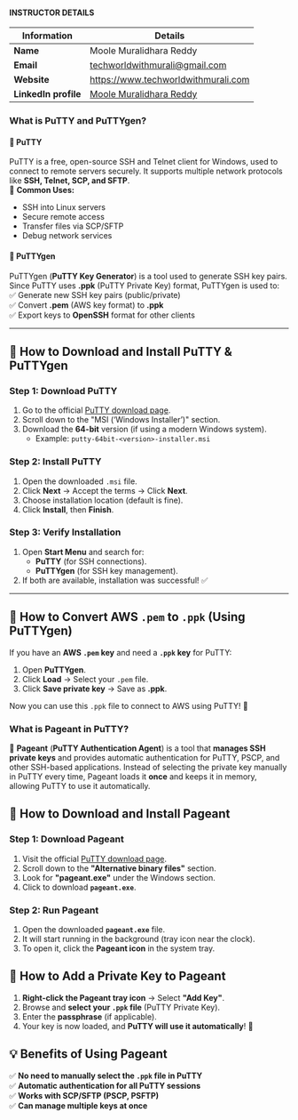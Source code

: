 #### INSTRUCTOR DETAILS

|  Information             | Details                                                                      |
|----------------------    |------------------------------------------------------------------------------|
| **Name**                 | Moole Muralidhara Reddy                                                      |
| **Email**                | techworldwithmurali@gmail.com                                                |
| **Website**              | https://www.techworldwithmurali.com               |
| **LinkedIn profile**     | [Moole Muralidhara Reddy](https://www.linkedin.com/in/moole-muralidhara-reddy) |

### **What is PuTTY and PuTTYgen?**  

#### **🔹 PuTTY**  
PuTTY is a free, open-source SSH and Telnet client for Windows, used to connect to remote servers securely. It supports multiple network protocols like **SSH, Telnet, SCP, and SFTP**.  
📌 **Common Uses:**  
- SSH into Linux servers  
- Secure remote access  
- Transfer files via SCP/SFTP  
- Debug network services  

#### **🔹 PuTTYgen**  
PuTTYgen (**PuTTY Key Generator**) is a tool used to generate SSH key pairs. Since PuTTY uses **.ppk** (PuTTY Private Key) format, PuTTYgen is used to:  
✅ Generate new SSH key pairs (public/private)  
✅ Convert **.pem** (AWS key format) to **.ppk**  
✅ Export keys to **OpenSSH** format for other clients  

---

## **🔽 How to Download and Install PuTTY & PuTTYgen**
### **Step 1: Download PuTTY**  
1. Go to the official [PuTTY download page](https://www.chiark.greenend.org.uk/~sgtatham/putty/latest.html).  
2. Scroll down to the "MSI (‘Windows Installer’)" section.  
3. Download the **64-bit** version (if using a modern Windows system).  
   - Example: `putty-64bit-<version>-installer.msi`  

### **Step 2: Install PuTTY**  
1. Open the downloaded `.msi` file.  
2. Click **Next** → Accept the terms → Click **Next**.  
3. Choose installation location (default is fine).  
4. Click **Install**, then **Finish**.  

### **Step 3: Verify Installation**  
1. Open **Start Menu** and search for:  
   - **PuTTY** (for SSH connections).  
   - **PuTTYgen** (for SSH key management).  
2. If both are available, installation was successful! ✅  

---

## **🔄 How to Convert AWS `.pem` to `.ppk` (Using PuTTYgen)**
If you have an **AWS `.pem` key** and need a **`.ppk` key** for PuTTY:  
1. Open **PuTTYgen**.  
2. Click **Load** → Select your `.pem` file.  
3. Click **Save private key** → Save as **.ppk**.  

Now you can use this `.ppk` file to connect to AWS using PuTTY! 🚀  

### **What is Pageant in PuTTY?**  
🔹 **Pageant** (**PuTTY Authentication Agent**) is a tool that **manages SSH private keys** and provides automatic authentication for PuTTY, PSCP, and other SSH-based applications. Instead of selecting the private key manually in PuTTY every time, Pageant loads it **once** and keeps it in memory, allowing PuTTY to use it automatically.  

## **🔽 How to Download and Install Pageant**  

### **Step 1: Download Pageant**  
1. Visit the official [PuTTY download page](https://www.chiark.greenend.org.uk/~sgtatham/putty/latest.html).  
2. Scroll down to the **"Alternative binary files"** section.  
3. Look for **"pageant.exe"** under the Windows section.  
4. Click to download **`pageant.exe`**.

### **Step 2: Run Pageant**  
1. Open the downloaded **`pageant.exe`** file.  
2. It will start running in the background (tray icon near the clock).  
3. To open it, click the **Pageant icon** in the system tray.

## **🔑 How to Add a Private Key to Pageant**
1. **Right-click the Pageant tray icon** → Select **"Add Key"**.  
2. Browse and **select your `.ppk` file** (PuTTY Private Key).  
3. Enter the **passphrase** (if applicable).  
4. Your key is now loaded, and **PuTTY will use it automatically**! 🎉  


## **💡 Benefits of Using Pageant**
✅ **No need to manually select the `.ppk` file in PuTTY**  
✅ **Automatic authentication for all PuTTY sessions**  
✅ **Works with SCP/SFTP (PSCP, PSFTP)**  
✅ **Can manage multiple keys at once**  

